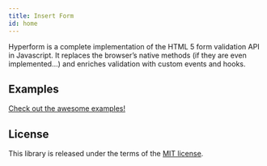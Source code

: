 ```yaml
---
title: Insert Form
id: home
---
```

Hyperform is a complete implementation of the HTML 5 form validation API in
Javascript. It replaces the browser’s native methods (if they are even
implemented…) and enriches validation with custom events and hooks.

## Examples

[Check out the awesome examples!](examples.html)

## License

This library is released under the terms of the [MIT
license](https://github.com/hyperform/hyperform/LICENSE.md).
